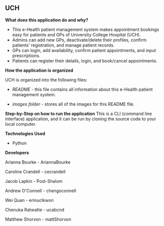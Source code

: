 ## UCH

<!-- ![](images/UCH.gif) -->

**What does this application do and why?**

* This e-Health patient management system makes appointment bookings easy for patients and GPs of University College Hospital (UCH).
* Admins can add new GPs, deactivate/delete their profiles, confirm patients' registration, and manage patient records.
* GPs can login, add availability, confirm patient appointments, and input prescriptions.
* Patients can register their details, login, and book/cancel appointments.

**How the application is organized**

UCH is organized into the following files: 

<!-- ![root folder](images/rootFolder.png) -->

* *README* - this file contains all information about this e-Health patient management system.

* *images folder* - stores all of the images for this README file.

**Step-by-Step on how to run the application**
This is a CLI (command line interface) application, and it can be run by cloning the source code to your local computer.

**Technologies Used** 

* Python

**Developers**

Arianna Bourke - AriannaBourke

Caroline Crandell - cecrandell

Jacob Lapkin - Post-Shalom

Andrew O'Connell - chengoconnell

Wei Quan - erinuclkwon

Chenuka Ratwatte - ucabcnd

Matthew Shorvon - mattShorvon